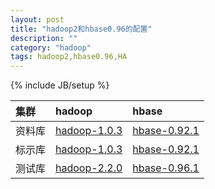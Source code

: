 ```yaml
---
layout: post
title: "hadoop2和hbase0.96的配置"
description: ""
category: "hadoop"
tags: hadoop2,hbase0.96,HA
---
```

{% include JB/setup %}

集群|hadoop|hbase
:---------------|:---------------|:---------------
资料库|[hadoop-1.0.3](https://github.com/bboniao/bboniao.github.com/releases/tag/hadoop1.major.conf)|[hbase-0.92.1](https://github.com/bboniao/bboniao.github.com/releases/tag/hbase92.major.conf)
标示库|[hadoop-1.0.3](https://github.com/bboniao/bboniao.github.com/releases/tag/hadoop1.map.conf)|[hbase-0.92.1](https://github.com/bboniao/bboniao.github.com/releases/tag/hbase92.map.conf)
测试库|[hadoop-2.2.0](https://github.com/bboniao/bboniao.github.com/releases/tag/hadoop2.conf)|[hbase-0.96.1](https://github.com/bboniao/bboniao.github.com/releases/tag/hbase96.conf)
<!-- more -->

